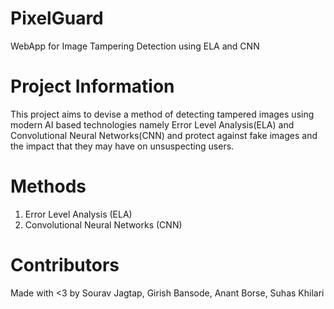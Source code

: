 # PixelGuard
WebApp for Image Tampering Detection using ELA and CNN

# Project Information
This project aims to devise a method of detecting tampered images using modern AI based technologies namely Error Level Analysis(ELA) and Convolutional Neural Networks(CNN) and protect against fake images and the impact that they may have on unsuspecting users.

# Methods
1. Error Level Analysis (ELA)
2. Convolutional Neural Networks (CNN)

# Contributors
Made with <3 by Sourav Jagtap, Girish Bansode, Anant Borse, Suhas Khilari

